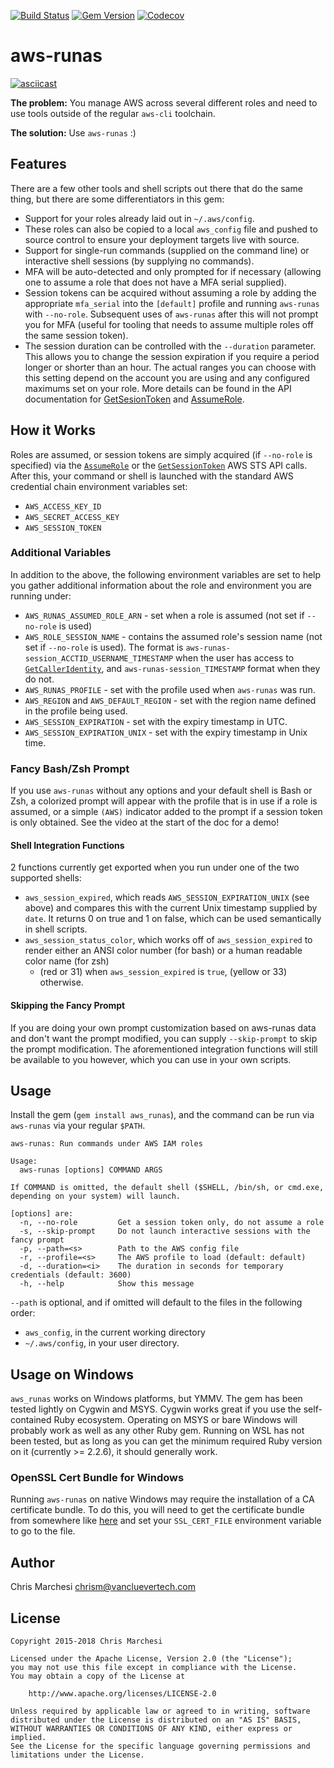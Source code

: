 [![Build Status](https://img.shields.io/travis/vancluever/aws-runas.svg)](https://travis-ci.org/vancluever/aws-runas)
[![Gem Version](https://img.shields.io/gem/v/aws_runas.svg)](https://rubygems.org/gems/aws_runas)
[![Codecov](https://img.shields.io/codecov/c/github/vancluever/aws-runas.svg)](https://codecov.io/github/vancluever/aws-runas)

aws-runas
==========

[![asciicast](https://asciinema.org/a/107502.png)](https://asciinema.org/a/107502)

**The problem:** You manage AWS across several different roles and need to use
tools outside of the regular `aws-cli` toolchain.

**The solution:** Use `aws-runas` :)

Features
---------

There are a few other tools and shell scripts out there that do the same
thing, but there are some differentiators in this gem:

 * Support for your roles already laid out in `~/.aws/config`.
  * These roles can also be copied to a local `aws_config` file and pushed
    to source control to ensure your deployment targets live with source.
 * Support for single-run commands (supplied on the command line) or
   interactive shell sessions (by supplying no commands).
 * MFA will be auto-detected and only prompted for if necessary (allowing one
   to assume a role that does not have a MFA serial supplied).
 * Session tokens can be acquired without assuming a role by adding the
   appropriate `mfa_serial` into the `[default]` profile and running `aws-runas`
   with `--no-role`. Subsequent uses of `aws-runas` after this will not prompt
   you for MFA (useful for tooling that needs to assume multiple roles off the
   same session token).
 * The session duration can be controlled with the `--duration` parameter. This
   allows you to change the session expiration if you require a period longer or
   shorter than an hour. The actual ranges you can choose with this setting
   depend on the account you are using and any configured maximums set on your
   role. More details can be found in the API documentation for
   [GetSesionToken][get-session-token] and [AssumeRole][assume-role].

[get-session-token]: https://docs.aws.amazon.com/STS/latest/APIReference/API_GetSessionToken.html
[assume-role]: https://docs.aws.amazon.com/STS/latest/APIReference/API_AssumeRole.html

How it Works
-------------

Roles are assumed, or session tokens are simply acquired (if `--no-role` is
specified) via the [`AssumeRole`][assume-role] or the
[`GetSessionToken`][get-session-token] AWS STS API calls.  After this, your
command or shell is launched with the standard AWS credential chain environment
variables set:

 * `AWS_ACCESS_KEY_ID`
 * `AWS_SECRET_ACCESS_KEY`
 * `AWS_SESSION_TOKEN`

### Additional Variables

In addition to the above, the following environment variables are set to help
you gather additional information about the role and environment you are running
under:

 * `AWS_RUNAS_ASSUMED_ROLE_ARN` - set when a role is assumed (not set if
   `--no-role` is used)
 * `AWS_ROLE_SESSION_NAME` - contains the assumed role's session name (not set
   if `--no-role` is used). The format is
   `aws-runas-session_ACCTID_USERNAME_TIMESTAMP` when the user has access to
   [`GetCallerIdentity`][get-caller-identity], and `aws-runas-session_TIMESTAMP`
   format when they do not.
 * `AWS_RUNAS_PROFILE` - set with the profile used when `aws-runas` was run.
 * `AWS_REGION` and `AWS_DEFAULT_REGION` - set with the region name defined in
   the profile being used.
 * `AWS_SESSION_EXPIRATION` - set with the expiry timestamp in UTC.
 * `AWS_SESSION_EXPIRATION_UNIX` - set with the expiry timestamp in Unix time.

[get-caller-identity]: https://docs.aws.amazon.com/STS/latest/APIReference/API_GetCallerIdentity.html

### Fancy Bash/Zsh Prompt

If you use `aws-runas` without any options and your default shell is Bash or
Zsh, a colorized prompt will appear with the profile that is in use if a role is
assumed, or a simple `(AWS)` indicator added to the prompt if a session token is
only obtained. See the video at the start of the doc for a demo!

#### Shell Integration Functions

2 functions currently get exported when you run under one of the two supported
shells:

 * `aws_session_expired`, which reads `AWS_SESSION_EXPIRATION_UNIX` (see above)
   and compares this with the current Unix timestamp supplied by `date`. It
   returns 0 on true and 1 on false, which can be used semantically in shell
   scripts.
 * `aws_session_status_color`, which works off of `aws_session_expired` to
   render either an ANSI color number (for bash)
   or a human readable color name (for zsh)
   - (red or 31) when `aws_session_expired` is `true`, (yellow or 33) otherwise.

#### Skipping the Fancy Prompt

If you are doing your own prompt customization based on aws-runas data and don't
want the prompt modified, you can supply `--skip-prompt` to skip the prompt
modification. The aforementioned integration functions will still be available
to you however, which you can use in your own scripts.

Usage
------

Install the gem (`gem install aws_runas`), and the command can be run via
`aws-runas` via your regular `$PATH`.

```
aws-runas: Run commands under AWS IAM roles

Usage:
  aws-runas [options] COMMAND ARGS

If COMMAND is omitted, the default shell ($SHELL, /bin/sh, or cmd.exe,
depending on your system) will launch.

[options] are:
  -n, --no-role         Get a session token only, do not assume a role
  -s, --skip-prompt     Do not launch interactive sessions with the fancy prompt
  -p, --path=<s>        Path to the AWS config file
  -r, --profile=<s>     The AWS profile to load (default: default)
  -d, --duration=<i>    The duration in seconds for temporary credentials (default: 3600)
  -h, --help            Show this message
```

`--path` is optional, and if omitted will default to the files in the
following order:

 * `aws_config`, in the current working directory
 * `~/.aws/config`, in your user directory.


Usage on Windows
-----------------

`aws_runas` works on Windows platforms, but YMMV. The gem has been tested
lightly on Cygwin and MSYS. Cygwin works great if you use the self-contained
Ruby ecosystem. Operating on MSYS or bare Windows will probably work as well as
any other Ruby gem. Running on WSL has not been tested, but as long as you can
get the minimum required Ruby version on it (currently >= 2.2.6), it should
generally work.

### OpenSSL Cert Bundle for Windows

Running `aws-runas` on native Windows may require the installation of a CA
certificate bundle. To do this, you will need to get the certificate bundle from
somewhere like [here](http://curl.haxx.se/docs/caextract.html) and set your
`SSL_CERT_FILE` environment variable to go to the file.


Author
-------

Chris Marchesi <chrism@vancluevertech.com>

License
--------

```
Copyright 2015-2018 Chris Marchesi

Licensed under the Apache License, Version 2.0 (the "License");
you may not use this file except in compliance with the License.
You may obtain a copy of the License at

    http://www.apache.org/licenses/LICENSE-2.0

Unless required by applicable law or agreed to in writing, software
distributed under the License is distributed on an "AS IS" BASIS,
WITHOUT WARRANTIES OR CONDITIONS OF ANY KIND, either express or implied.
See the License for the specific language governing permissions and
limitations under the License.
```
